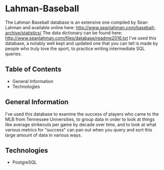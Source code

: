 # Lahman-Baseball
The Lahman Baseball database is an extensive one compiled by Sean Lahman and available online here: http://www.seanlahman.com/baseball-archive/statistics/
The data dictionary can be found here: http://www.seanlahman.com/files/database/readme2016.txt
I've used this database, a notably well kept and updated one that you can tell is made by people who truly love the sport, to practice writing intermediate SQL queries.

## Table of Contents
* General Information
* Technologies

## General Information
I've used this database to examine the success of players who came to the MLB from Tennessee Universities, to group data in order to look at things like average strikeouts per game by decade over time, and to look at what various metrics for "success" can pan out when you query and sort this large amount of data in various ways.

## Technologies
* PostgreSQL
